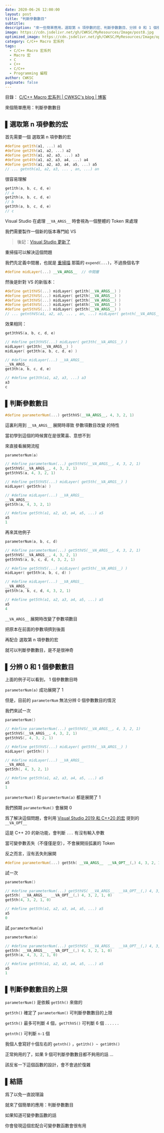 ```yaml
---
date: 2020-06-26 12:00:00
layout: post
title: "判斷參數數目"
subtitle: 
description: "來一些簡單應用，選取第 n 項參數的宏、判斷參數數目、分辨 0 和 1 個參數數目、判斷參數數目的上限"
image: https://cdn.jsdelivr.net/gh/CWKSC/MyResources/Image/post8.jpg
optimized_image: https://cdn.jsdelivr.net/gh/CWKSC/MyResources/Image/optimized/post8_opt.jpg
category: C/C++ Macro 宏系列
tags:
  - C/C++ Macro 宏系列
  - Macro 宏
  - C
  - C++
  - C/C++
  - Programming 編程
author: CWKSC
paginate: false
---
```


目錄： <a href="https://cwksc.github.io/C_C++-Macro-宏系列/">C/C++ Macro 宏系列 | CWKSC's blog | 博客</a>

來個簡單應用：判斷參數數目

## ▌選取第 n 項參數的宏

首先需要一個 選取第 n 項參數的宏

```c++
#define get1th(a1, ...) a1
#define get2th(a1, a2, ...) a2
#define get3th(a1, a2, a3, ...) a3
#define get4th(a1, a2, a3, a4, ...) a4
#define get5th(a1, a2, a3, a4, a5, ...) a5
// ... getnth(a1, a2, a3, ... , an, ...) an
```

很容易理解

```c++
get1th(a, b, c, d, e)
// a
get2th(a, b, c, d, e)
// b
get3th(a, b, c, d, e)
// c
```

Visual Studio 在處理 `__VA_ARGS__` 時會視為一個整體的 Token 來處理

我們需要製作一個新的版本專門給 VS

> 後記：[Visual Studio 更新了](https://cwksc.github.io/Visual-Studio-2019-和-C++20-的宏/)

重掃描可以解決這個問題

我們先定義中間層，也就是 [重掃描](https://cwksc.github.io/重掃描/) 那篇的 `expend(...)`，不過換個名字

```c++
#define midLayer(...) __VA_ARGS__  // 中間層
```

然後是針對 VS 的新版本：

```c++
#define get1thVS(...) midLayer( get1th(__VA_ARGS__) )
#define get2thVS(...) midLayer( get2th(__VA_ARGS__) )
#define get3thVS(...) midLayer( get3th(__VA_ARGS__) )
#define get4thVS(...) midLayer( get4th(__VA_ARGS__) )
#define get5thVS(...) midLayer( get5th(__VA_ARGS__) )
// ... getnthVS(a1, a2, a3, ... , an, ...) midLayer( getnth(__VA_ARGS__) )
```

效果相同：

```c++
get3thVS(a, b, c, d, e)

// #define get3thVS(...) midLayer( get3th(__VA_ARGS__) )
midLayer( get3th(__VA_ARGS__) )
midLayer( get3th(a, b, c, d, e) )

// #define midLayer(...) __VA_ARGS__
__VA_ARGS__
get3th(a, b, c, d, e)

// #define get3th(a1, a2, a3, ...) a3
a3
c
```

## ▌判斷參數數目

```c++
#define parameterNum(...) get5thVS(__VA_ARGS__, 4, 3, 2, 1)
```

這裏利用到 `__VA_ARGS__` 展開時導致 參數項數目改變 的特性

當初學到這個的時候實在是很驚喜、意想不到

來直接看展開流程

```c++
parameterNum(a)

// #define parameterNum(...) get5thVS(__VA_ARGS__, 4, 3, 2, 1)
get5thVS(__VA_ARGS__, 4, 3, 2, 1)
get5thVS(a, 4, 3, 2, 1)

// #define get5thVS(...) midLayer( get5th(__VA_ARGS__) )
midLayer( get5th(a) )

// #define midLayer(...) __VA_ARGS__
__VA_ARGS__
get5th(a, 4, 3, 2, 1)

// #define get5th(a1, a2, a3, a4, a5, ...) a5
a5
1
```

再來其他例子

```c++
parameterNum(a, b, c, d)

// #define parameterNum(...) get5thVS(__VA_ARGS__, 4, 3, 2, 1)
get5thVS(__VA_ARGS__, 4, 3, 2, 1)
get5thVS(a, b, c, d, 4, 3, 2, 1)

// #define get5thVS(...) midLayer( get5th(__VA_ARGS__) )
midLayer( get5th(a, b, c, d) )

// #define midLayer(...) __VA_ARGS__
__VA_ARGS__
get5th(a, b, c, d, 4, 3, 2, 1)

// #define get5th(a1, a2, a3, a4, a5, ...) a5
a5
4
```

`__VA_ARGS__` 展開時改變了參數項數目

把原本在前面的參數項擠到後面

再配合 選取第 n 項參數的宏

就可以判斷參數數目，是不是很神奇

## ▌分辨 0 和 1 個參數數目

上面的例子可以看到， 1 個參數數目時

`parameterNum(a)` 成功展開了 1

但是，目前的 `parameterNum` 無法分辨 0 個參數數目的情況

我們來試一次

```c++
parameterNum()

// #define parameterNum(...) get5thVS(__VA_ARGS__, 4, 3, 2, 1)
get5thVS(__VA_ARGS__, 4, 3, 2, 1)
get5thVS(, 4, 3, 2, 1)

// #define get5thVS(...) midLayer( get5th(__VA_ARGS__) )
midLayer( get5th() )

// #define midLayer(...) __VA_ARGS__
__VA_ARGS__
get5th(, 4, 3, 2, 1)

// #define get5th(a1, a2, a3, a4, a5, ...) a5
a5
1
```

`parameterNum()` 和 `parameterNum(a)` 都是展開了 1

我們預期 `parameterNum()` 會展開 0

爲了解決這個問題，會利用 [Visual Studio 2019 和 C++20 的宏](https://cwksc.github.io/Visual-Studio-2019-和-C++20-的宏/) 提到的 `__VA_OPT__`

這是 C++ 20 的新功能，會判斷 `...` 有沒有輸入參數

當可變參數丟失（不僅僅是空），不會展開括弧裏的 Token

反之而言，沒有丟失則展開

```c++
#define parameterNum(...) get5th( __VA_ARGS__  __VA_OPT__(,) 4, 3, 2, 1, 0)
```

試一次

```c++
parameterNum()

// #define parameterNum(...) get5thVS( __VA_ARGS__  __VA_OPT__(,) 4, 3, 2, 1, 0)
get5th( __VA_ARGS__  __VA_OPT__(,) 4, 3, 2, 1, 0)
get5th(4, 3, 2, 1, 0)

// #define get5th(a1, a2, a3, a4, a5, ...) a5
a5
0
```

試 `parameterNum(a)`

```c++
parameterNum(a)

// #define parameterNum(...) get5thVS( __VA_ARGS__  __VA_OPT__(,) 4, 3, 2, 1, 0)
get5th( __VA_ARGS__  __VA_OPT__(,) 4, 3, 2, 1, 0)
get5th(a, 4, 3, 2, 1, 0)

// #define get5th(a1, a2, a3, a4, a5, ...) a5
a5
1
```

## ▌判斷參數數目的上限

`parameterNum()` 是依賴 `get5th()` 來做的

`get5th()` 確定了 `parameterNum()` 可判斷參數數目的上限

`get5th()` 最多可判斷 4 個，`get7thVS()` 可判斷 6 個 . . . . . . 

`getnth()` 可判斷 `n-1` 個

我個人會寫好十個左右的 `getnth()` ，`get1th() ~ get10th()`

正常夠用的了，如果 9 個可判斷參數數目都不夠用的話 ...

該反省一下這個函數的設計，會不會過於復雜

## ▌結語

爲了以免一直說理論

就來了個簡單的應用：判斷參數數目

如果知道可變參數函數的話

你會發現這個宏配合可變參數函數會很有用